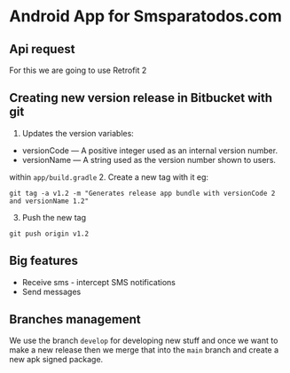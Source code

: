 Android App for Smsparatodos.com
=================================

## Api request
For this we are going to use Retrofit 2

## Creating new version release in Bitbucket with git
1. Updates the version variables:
- versionCode — A positive integer used as an internal version number.
- versionName — A string used as the version number shown to users.

within `app/build.gradle`
2. Create a new tag with it eg:
```
git tag -a v1.2 -m "Generates release app bundle with versionCode 2 and versionName 1.2"
```
3. Push the new tag
```
git push origin v1.2
```
## Big features
- Receive sms - intercept SMS notifications
- Send messages

## Branches management

We use the branch `develop` for developing new stuff and once we want to make a new release
then we merge that into the `main` branch and create a new apk signed package.


